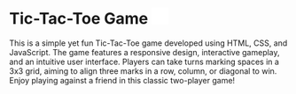 # Tic-Tac-Toe Game <img style="height:30px;" src="icons8-tic-tac-toe-96.png">
This is a simple yet fun Tic-Tac-Toe game developed using HTML, CSS, and JavaScript. The game features a responsive design, interactive gameplay, and an intuitive user interface. Players can take turns marking spaces in a 3x3 grid, aiming to align three marks in a row, column, or diagonal to win. Enjoy playing against a friend in this classic two-player game!